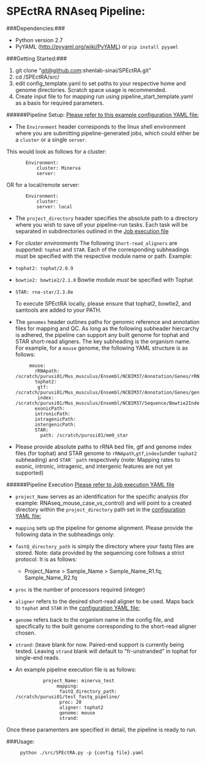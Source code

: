 SPEctRA RNAseq Pipeline:
=============================

###Dependencies:###
 - Python version 2.7 
 - PyYAML (http://pyyaml.org/wiki/PyYAML) or `pip install pyyaml`

###Getting Started:###
  1. git clone "git@github.com:shenlab-sinai/SPEctRA.git"
  2. cd /SPEctRA/src/
  3. edit config_template.yaml to set paths to your respective home and genome directories. Scratch space usage is recommended.
  5. Create input file to for mapping run using pipeline_start_template.yaml as a basis for required parameters.


     
######Pipeline Setup: [Please refer to this example configuration YAML file:](/src/config_template.yaml)
          
- The `Environment` header corresponds to the linux shell environment where you are submitting pipeline-generated jobs, which could either be a  `cluster`  or a single `server`. 

This would look as follows for a cluster: 
 


           Environment:
               cluster: Minerva
               server:

OR for a local/remote server:

           Environment:
               cluster: 
               server: local

- The `project_directory` header specifies the absolute path to a directory where you wish to save <i>all</i> your pipeline-run tasks. Each task will be separated in subdirectories outlined in the [Job execution file](pipeline_start_template.yaml)
           
- For _cluster environments_ The following `Short-read_aligners` are supported: `tophat` and `STAR`. Each of the corresponding subheadings must be specified with the respective module name or path. Example: 
 - `tophat2: tophat/2.0.9`
 - `bowtie2: bowtie2/2.1.0` Bowtie module <i>must</i> be specified with Tophat
 - `STAR: rna-star/2.3.0e`

     To execute SPEctRA locally, please ensure that tophat2, bowtie2, and samtools are added to your PATH.

- The `genomes` header outlines paths for genomic reference and annotation files for mapping and QC. As long as the following subheader hiercarchy is adhered, the pipeline can support any built genome for tophat and STAR short-read aligners. The key subheading is the organism name. For example, for a `mouse` genome, the following YAML structure is as follows:
   


           mouse:
             rRNApath: /scratch/purusi01/Mus_musculus/Ensembl/NCBIM37/Annotation/Genes/rRNA.bed
             tophat2:
              gtf: /scratch/purusi01/Mus_musculus/Ensembl/NCBIM37/Annotation/Genes/genes.gtf
              index: /scratch/purusi01/Mus_musculus/Ensembl/NCBIM37/Sequence/Bowtie2Index/genome
             exonicPath:
             intronicPath:
             intragenicPath:
             intergenicPath:
             STAR:
               path: /scratch/purusi01/mm9_star
      
 - Please provide absolute paths to rRNA bed file, gtf and genome index files (for tophat) and STAR genome to `rRNApath`,`gtf`,`index`(under `tophat2` subheading) and `STAR``path` respectively
 (note: Mapping rates to exonic, intronic, intragenic, and intergenic features are not yet supported) 

######Pipeline Execution [Please refer to Job execution YAML file](pipeline_start_template.yaml)
- `project_Name` serves as an identification for the specific analysis (for example: RNAseq_mouse_case_vs_control) and will point to a created directory within the `project_directory` path set in the [configuration YAML file:](/src/config_template.yaml)
- `mapping` sets up the pipeline for genome alignment. Please provide the following data in the subheadings only:
 - `fastQ_directory_path` is simply the directory where your fastq files are stored. Note: data provided by the sequencing core follows a strict protocol. It is as follows:  
   - Project_Name > Sample_Name > Sample_Name_R1.fq, Sample_Name_R2.fq 
 - `proc` is the number of processors required (integer)
 - `aligner` refers to the desired short-read aligner to be used. Maps back to `tophat` and `STAR` in the [configuration YAML file:](/src/config_template.yaml)
 - `genome` refers back to the organism name in the config file, and specifically to the built genome corresponding to the short-read aligner chosen.
 - `strand`: (leave blank for now. Paired-end support is currently being tested. Leaving `strand` blank will default to "fr-unstranded" in tophat for single-end reads.
- An example pipeline execution file is as follows:


                project_Name: minerva_test
                     mapping:
                      fastQ_directory_path: /scratch/purusi01/test_fastq_pipeline/
                      proc: 20
                      aligner: tophat2
                      genome: mouse
                      strand:

Once these paramenters are specified in detail, the pipeline is ready to run.

###Usage:
       
  

         python ./src/SPEctRA.py -p {config file}.yaml
